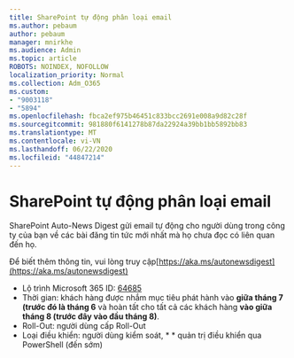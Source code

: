```yaml
---
title: SharePoint tự động phân loại email
ms.author: pebaum
author: pebaum
manager: mnirkhe
ms.audience: Admin
ms.topic: article
ROBOTS: NOINDEX, NOFOLLOW
localization_priority: Normal
ms.collection: Adm_O365
ms.custom:
- "9003118"
- "5894"
ms.openlocfilehash: fbca2ef975b46451c833bcc2691e008a9d82c28f
ms.sourcegitcommit: 981880f6141278b87da22924a39bb1bb5892bb83
ms.translationtype: MT
ms.contentlocale: vi-VN
ms.lasthandoff: 06/22/2020
ms.locfileid: "44847214"
---
```

# <a name="sharepoint-auto-digest-email"></a>SharePoint tự động phân loại email

SharePoint Auto-News Digest gửi email tự động cho người dùng trong công ty của bạn về các bài đăng tin tức mới nhất mà họ chưa đọc có liên quan đến họ.

Để biết thêm thông tin, vui lòng truy cập[https://aka.ms/autonewsdigest](https://aka.ms/autonewsdigest)

- Lộ trình Microsoft 365 ID: [64685](https://www.microsoft.com/microsoft-365/roadmap?filters=&featureid=64685)
- Thời gian: khách hàng được nhắm mục tiêu phát hành vào **giữa tháng 7 (trước đó là tháng 6** và hoàn tất cho tất cả các khách hàng **vào giữa tháng 8 (trước đây vào đầu tháng 8)**.
- Roll-Out: người dùng cấp Roll-Out
- Loại điều khiển: người dùng kiểm soát, * * quản trị điều khiển qua PowerShell (đến sớm)
